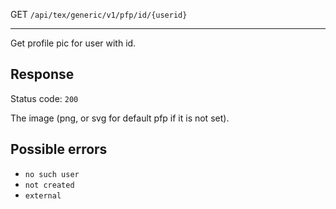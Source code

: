 GET `/api/tex/generic/v1/pfp/id/{userid}`

---

Get profile pic for user with id.

## Response

Status code: `200`

The image (png, or svg for default pfp if it is not set).

## Possible errors

- `no such user`
- `not created`
- `external`
